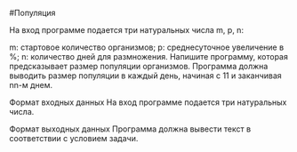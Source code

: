 #Популяция

На вход программе подается три натуральных числа m, p, n:

m: стартовое количество организмов;
p: среднесуточное увеличение в %;
n: количество дней для размножения.
Напишите программу, которая предсказывает размер популяции организмов. Программа должна выводить размер популяции 
в каждый день, начиная с 11 и заканчивая nn-м днем.

Формат входных данных
На вход программе подается три натуральных числа.

Формат выходных данных
Программа должна вывести текст в соответствии с условием задачи.